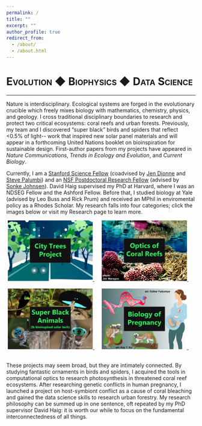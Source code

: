 ```yaml
---
permalink: /
title: ""
excerpt: ""
author_profile: true
redirect_from: 
  - /about/
  - /about.html
---
```


<span style="font-variant:small-caps;">Evolution &#9670; Biophysics &#9670; Data Science</span>
====

***
Nature is interdisciplinary. Ecological systems are forged in the evolutionary crucible which freely mixes biology with mathematics, chemistry, physics, and geology. I cross traditional disciplinary boundaries to research and protect two critical ecosystems: coral reefs and urban forests. Previously, my team and I discovered “super black” birds and spiders that reflect <0.5% of light-- work that inspired new solar panel materials and will appear in a forthcoming United Nations booklet on bioinspiration for sustainable design. First-author papers from my projects have appeared in <i>Nature Communications</i>, <i>Trends in Ecology and Evolution</i>, and <i>Current Biology</i>.

Currently, I am a [Stanford Science Fellow](https://stanfordsciencefellows.stanford.edu/meet-fellows) (coadvised by [Jen Dionne](http://dionne.stanford.edu/) and [Steve Palumbi](https://hopkinsmarinestation.stanford.edu/people/stephen-palumbi)) and an [NSF Postdoctoral Research Fellow](https://www.nsf.gov/funding/pgm_summ.jsp?pims_id=503622) (advised by [Sonke Johnsen](https://opticsoflife.org/)). David Haig supervised my PhD at Harvard, where I was an NDSEG Fellow and the Ashford Fellow. Before that, I studied biology at Yale (advised by Leo Buss and Rick Prum) and received an MPhil in enviromental policy as a Rhodes Scholar. My research falls into four categories; click the images below or visit my Research page to learn more.

<div align="center">
  <a href="https://reallymccoy.github.io/research/#city-trees-project" target="_blank">
    <img src="/images/Trees_Logo.png" alt="City Trees Project" width="45%">
  </a>&nbsp;&nbsp;&nbsp;&nbsp;
  <a href="https://reallymccoy.github.io/research/#optics-of-coral-reefs" target="_blank">
    <img src="/images/Coral_Logo.png" alt="Optics of Coral Reefs" width="45%">
  </a>&nbsp;&nbsp;&nbsp;&nbsp;
  <br><br>
    <a href="https://reallymccoy.github.io/research/#super-black-animals-bioinspired-solar-tech" target="_blank">
    <img src="/images/SuperBlack_Logo.png" alt="Super Black Animals" width="45%">
  </a>&nbsp;&nbsp;&nbsp;&nbsp;
  <a href="https://reallymccoy.github.io/research/#biology-of-pregnancy" target="_blank">
    <img src="/images/Pregnancy_Logo.png" alt="Biology of Pregnancy" width="45%">
  </a>&nbsp;&nbsp;&nbsp;&nbsp;
</div>

  \
These projects may seem broad, but they are intimately connected. By studying fantastic ornaments in birds and spiders, I acquired the tools in computational optics to research photosynthesis in threatened coral reef ecosystems. After researching genetic conflicts in human pregnancy, I launched a project on host-symbiont conflict as a cause of coral bleaching and gained the data science skills to research urban forestry. My research philosophy can be summed up in one sentence, oft repeated by my PhD supervisor David Haig: it is worth our while to focus on the fundamental interconnectedness of all things.
